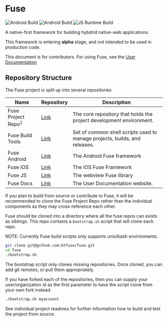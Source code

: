 
# Fuse

![Android Build](https://github.com/btfuse/fuse-android/actions/workflows/instrumented.yml/badge.svg)
![Android Build](https://github.com/btfuse/fuse-ios/actions/workflows/instrumented.yml/badge.svg)
![JS Runtime Build](https://github.com/btfuse/fuse-js/actions/workflows/unit-tests.yml/badge.svg)

A native-first framework for building hybdrid native-web applications.

This framework is entering **alpha** stage, and not intended to be used in production code.

This document is for contributors. For using Fuse, see the [User Documentation](https://fuse.breautek.com)

## Repository Structure

The Fuse project is split up into several repositories

|Name|Repository|Description|
|---|---|---|
|Fuse Project Repo<sup>1</sup>|[Link](https://github.com/btfuse/fuse)|The core repository that holds the project development environment.
|Fuse Build Tools|[Link](https://github.com/btfuse/build-tools)|Set of common shell scripts used to manage projects, builds, and releases.
|Fuse Android|[Link](https://github.com/btfuse/fuse-android)|The Android Fuse framework
|Fuse iOS|[Link](https://github.com/btfuse/fuse-ios)|The iOS Fuse Framework
|Fuse JS|[Link](https://github.com/btfuse/fuse-js)|The webview Fuse library
|Fuse Docs|[Link](https://github.com/btfuse/fuse-docs)|The User Documentation website.

If you plan to build from source or contribute to Fuse, it will be recommended to clone the Fuse Project Repo rather than the individual components as they may cross-reference each other.

Fuse should be cloned into a directory where all the fuse repos can exists as siblings. This repo contains a `bootstrap.sh` script that will clone each repo.

NOTE: Currently Fuse build scripts only supports unix/bash environments.

```bash
git clone git@github.com:btfuse/fuse.git
cd fuse
./bootstrap.sh
```

The bootstrap script only clones missing repositories. Once cloned, you can add git remotes, or pull them appropriately.

If you have forked each of the repositories, then you can supply your user/organization id as the first parameter to have the script clone from your own fork instead.

```bash
./bootstrap.sh myaccount
```

See individual project readmes for further information how to build and test the project from source.
